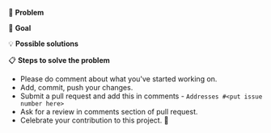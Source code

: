 <!--- Provide a general summary of the issue in the Title above -->

🐞 **Problem**
<!--- Provide a detailed description of the change or addition you are proposing -->
<!--- If it is a feature or a bug, what problem is it solving-->

🎯 **Goal**
<!--- Why is this change important to you? How would you use it? -->
<!--- How can it benefit other users? -->

💡 **Possible solutions**
<!--- Not obligatory, but suggest an idea for implementing addition or change -->

📋  **Steps to solve the problem**

*   Please do comment about what you've started working on.
*   Add, commit, push your changes.
*   Submit a pull request and add this in comments - `Addresses #<put issue number here>`
*   Ask for a review in comments section of pull request.
*   Celebrate your contribution to this project. 🎉
